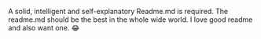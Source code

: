 A solid, intelligent and self-explanatory Readme.md is required. The readme.md should be the best in the whole wide world. I love good readme and also want one. :joy:
